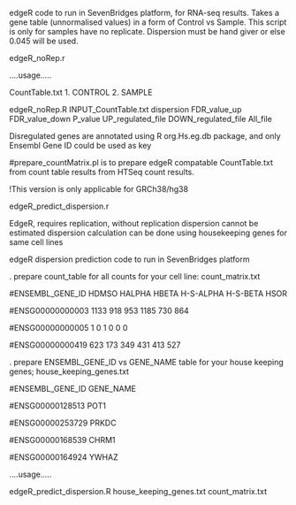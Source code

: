 edgeR code to run in SevenBridges platform, for RNA-seq results. Takes a gene table (unnormalised values) in a form of  Control vs Sample. This script is only for samples have no replicate. Dispersion must be hand giver or else 0.045 will be used. 

edgeR_noRep.r

....usage.....

CountTable.txt  1. CONTROL 2. SAMPLE  

edgeR_noRep.R INPUT_CountTable.txt  dispersion  FDR_value_up FDR_value_down  P_value  UP_regulated_file DOWN_regulated_file   All_file

Disregulated genes are annotated using R org.Hs.eg.db package, and only Ensembl Gene ID could be used as key 

#prepare_countMatrix.pl is to prepare edgeR compatable CountTable.txt from count table results from HTSeq count results.


!This version is only applicable for GRCh38/hg38

edgeR_predict_dispersion.r

EdgeR, requires replication, without replication dispersion cannot be estimated
dispersion calculation can be done using housekeeping genes for same cell lines

edgeR dispersion prediction code to run in SevenBridges platform

. prepare count_table for all counts for your cell line: count_matrix.txt

#ENSEMBL_GENE_ID	HDMSO	HALPHA	HBETA	H-S-ALPHA	H-S-BETA	HSOR

#ENSG00000000003	1133	918	953	1185	730	864

#ENSG00000000005	1	0	1	0	0	0

#ENSG00000000419	623	173	349	431	413	527

. prepare ENSEMBL_GENE_ID vs GENE_NAME table for your house keeping genes; house_keeping_genes.txt

#ENSEMBL_GENE_ID	GENE_NAME

#ENSG00000128513	POT1

#ENSG00000253729	PRKDC

#ENSG00000168539	CHRM1

#ENSG00000164924	YWHAZ

....usage.....

edgeR_predict_dispersion.R house_keeping_genes.txt count_matrix.txt

